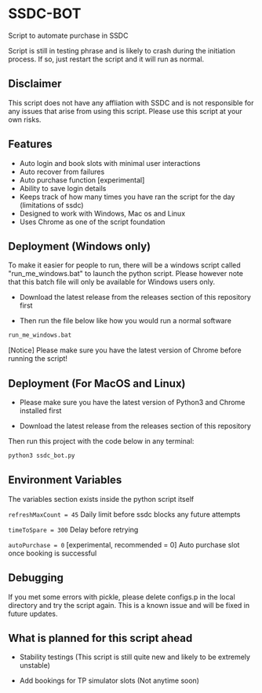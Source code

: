 
# SSDC-BOT
Script to automate purchase in SSDC

Script is still in testing phrase and is likely to crash during the initiation process. If so, just restart the script and it will run as normal.


## Disclaimer
This script does not have any affliation with SSDC and is not responsible for any issues that arise from using this script. Please use this script at your own risks.
## Features

- Auto login and book slots with minimal user interactions
- Auto recover from failures
- Auto purchase function [experimental]
- Ability to save login details
- Keeps track of how many times you have ran the script for the day (limitations of ssdc)
- Designed to work with Windows, Mac os and Linux
- Uses Chrome as one of the script foundation
## Deployment (Windows only)

To make it easier for people to run, there will be a windows script called "run_me_windows.bat" to launch the python script.
Please however note that this batch file will only be available for Windows users only.

- Download the latest release from the releases section of this repository first

- Then run the file below like how you would run a normal software
```bash
run_me_windows.bat
```
[Notice] Please make sure you have the latest version of Chrome before running the script!
## Deployment (For MacOS and Linux)
- Please make sure you have the latest version of Python3 and Chrome installed first

- Download the latest release from the releases section of this repository

Then run this project with the code below in any terminal:

```bash
python3 ssdc_bot.py
```
## Environment Variables

The variables section exists inside the python script itself

`refreshMaxCount = 45` Daily limit before ssdc blocks any future attempts

`timeToSpare = 300` Delay before retrying

`autoPurchase = 0` [experimental, recommended = 0] Auto purchase slot once booking is successful

## Debugging

If you met some errors with pickle, please delete configs.p in the local directory and try the script again. This is a known issue and will be fixed in future updates.
## What is planned for this script ahead

- Stability testings (This script is still quite new and likely to be extremely unstable)

- Add bookings for TP simulator slots (Not anytime soon)